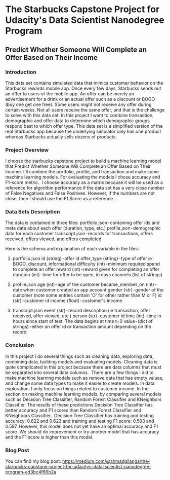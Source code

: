 # The Starbucks Capstone Project for Udacity's Data Scientist Nanodegree Program
## Predict Whether Someone Will Complete an Offer Based on Their Income

### Introduction
This data set contains simulated data that mimics customer behavior on the Starbucks rewards mobile app. Once every few days, Starbucks sends out an offer to users of the mobile app. An offer can be merely an advertisement for a drink or an actual offer such as a discount or BOGO (buy one get one free). Some users might not receive any offer during certain weeks. Not all users receive the same offer, and that is the challenge to solve with this data set.
In this project I want to combine transaction, demographic and offer data to determine which demographic groups respond best to which offer type. This data set is a simplified version of the real Starbucks app because the underlying simulator only has one product whereas Starbucks actually sells dozens of products.

### Project Overview
I choose the starbucks capstone project to build a machine learning model that Predict Whether Someone Will Complete an Offer Based on Their Income. I'll combine the portfolio, profile, and transaction and make some machine learning models. For evaluating the models I chose accuracy and F1-score metric. 
I choose accuracy as a matrix because it will be used as a reference for algorithm performance if the data set has a very close number of False Negatives and False Positives. However, if the numbers are not close, then I should use the F1 Score as a reference.

### Data Sets Description
The data is contained in three files:
portfolio.json - containing offer ids and meta data about each offer (duration, type, etc.)
profile.json - demographic data for each customer
transcript.json - records for transactions, offers received, offers viewed, and offers completed

Here is the schema and explanation of each variable in the files:
1. portfolio.json
id (string) - offer id
offer_type (string) - type of offer ie BOGO, discount, informational
difficulty (int) - minimum required spend to complete an offer
reward (int) - reward given for completing an offer
duration (int) - time for offer to be open, in days
channels (list of strings)

2. profile.json
age (int) - age of the customer
became_member_on (int) - date when customer created an app account
gender (str) - gender of the customer (note some entries contain 'O' for other rather than M or F)
id (str) - customer id
income (float) - customer's income

3. transcript.json
event (str) - record description (ie transaction, offer received, offer viewed, etc.)
person (str) - customer id
time (int) - time in hours since start of test. The data begins at time t=0
value - (dict of strings) - either an offer id or transaction amount depending on the record

### Conclusion
In this project I do several things such as cleaning data, exploring data, combining data, building models and evaluating models.
Cleaning data is quite complicated in this project because there are data columns that must be separated into several data columns. 
There are a few things I did to make machine learning models such as remove data that has empty values, and change some data types to make it easier to create models. In data exploration, I only focus on things related to customer income.
In the section on making machine learning models, by comparing several models such as Decision Tree Classifier, Random Forest Classifier and KNeighbors Classifier. The results of these predictions Decision Tree Classifier has better accuracy and F1 scores than Random Forest Classifier and KNeighbors Classifier. 
Decision Tree Classifier has training and testing accuracy: 0.622 and 0.623 and training and testing F1 score: 0.593 and 0.597.
However, this model does not yet have an optimal accuracy and F1 score. We should do improvement or try another model that has accuracy and the F1 score is higher than this model.

### Blog Post
You can find my blog post: https://medium.com/@ahmadgilanga/the-starbucks-capstone-project-for-udacitys-data-scientist-nanodegree-program-ed3bc4f69b2a
